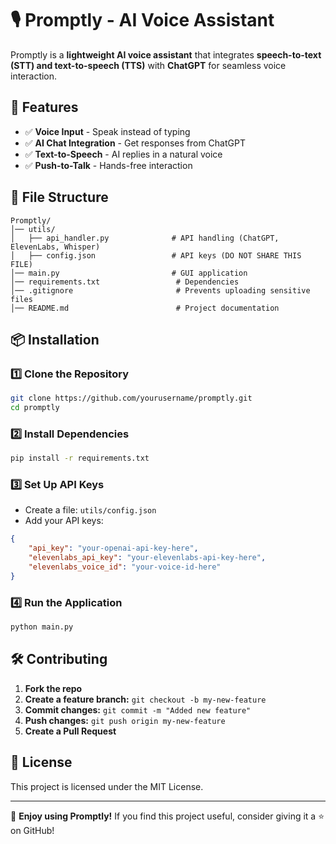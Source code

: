 # 🎙️ Promptly - AI Voice Assistant

Promptly is a **lightweight AI voice assistant** that integrates **speech-to-text (STT) and text-to-speech (TTS)** with **ChatGPT** for seamless voice interaction.

## 🚀 Features
- ✅ **Voice Input** - Speak instead of typing
- ✅ **AI Chat Integration** - Get responses from ChatGPT
- ✅ **Text-to-Speech** - AI replies in a natural voice
- ✅ **Push-to-Talk** - Hands-free interaction

## 📂 File Structure
```
Promptly/
│── utils/
│   ├── api_handler.py              # API handling (ChatGPT, ElevenLabs, Whisper)
│   ├── config.json                 # API keys (DO NOT SHARE THIS FILE)
│── main.py                         # GUI application
│── requirements.txt                 # Dependencies
│── .gitignore                       # Prevents uploading sensitive files
│── README.md                        # Project documentation
```

## 📦 Installation

### 1️⃣ **Clone the Repository**
```sh
git clone https://github.com/yourusername/promptly.git
cd promptly
```

### 2️⃣ **Install Dependencies**
```sh
pip install -r requirements.txt
```

### 3️⃣ **Set Up API Keys**
- Create a file: `utils/config.json`
- Add your API keys:
```json
{
    "api_key": "your-openai-api-key-here",
    "elevenlabs_api_key": "your-elevenlabs-api-key-here",
    "elevenlabs_voice_id": "your-voice-id-here"
}
```

### 4️⃣ **Run the Application**
```sh
python main.py
```

## 🛠️ **Contributing**
1. **Fork the repo**
2. **Create a feature branch:** `git checkout -b my-new-feature`
3. **Commit changes:** `git commit -m "Added new feature"`
4. **Push changes:** `git push origin my-new-feature`
5. **Create a Pull Request**

## 📜 License
This project is licensed under the MIT License.

---

🚀 **Enjoy using Promptly!** If you find this project useful, consider giving it a ⭐ on GitHub!

